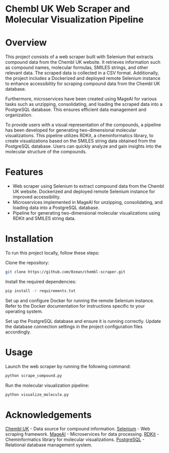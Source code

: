 # Chembl UK Web Scraper and Molecular Visualization Pipeline

# Overview
This project consists of a web scraper built with Selenium that extracts compound data from the Chembl UK website. It retrieves information such as compound names, molecular formulas, SMILES strings, and other relevant data. The scraped data is collected in a CSV format. Additionally, the project includes a Dockerized and deployed remote Selenium instance to enhance accessibility for scraping compound data from the Chembl UK database.

Furthermore, microservices have been created using MageAI for various tasks such as unzipping, consolidating, and loading the scraped data into a PostgreSQL database. This ensures efficient data management and organization.

To provide users with a visual representation of the compounds, a pipeline has been developed for generating two-dimensional molecular visualizations. This pipeline utilizes RDKit, a cheminformatics library, to create visualizations based on the SMILES string data obtained from the PostgreSQL database. Users can quickly analyze and gain insights into the molecular structure of the compounds.

# Features
- Web scraper using Selenium to extract compound data from the Chembl UK website.
Dockerized and deployed remote Selenium instance for improved accessibility.
- Microservices implemented in MageAI for unzipping, consolidating, and loading data into a PostgreSQL database.
- Pipeline for generating two-dimensional molecular visualizations using RDKit and SMILES string data.

# Installation
To run this project locally, follow these steps:

Clone the repository:

```bash
git clone https://github.com/0zean/chembl-scraper.git
```
Install the required dependencies:
```bash
pip install -r requirements.txt
```

Set up and configure Docker for running the remote Selenium instance. Refer to the Docker documentation for instructions specific to your operating system.

Set up the PostgreSQL database and ensure it is running correctly. Update the database connection settings in the project configuration files accordingly.

# Usage
Launch the web scraper by running the following command:
```bash
python scrape_compound.py
```

Run the molecular visualization pipeline:

```bash
python visualize_molecule.py
```

# Acknowledgements
[<u>Chembl UK</u>](https://www.ebi.ac.uk/chembl/) - Data source for compound information.
[<u>Selenium</u>](https://www.selenium.dev/) - Web scraping framework.
[<u>MageAI</u>](https://www.mage.ai/) - Microservices for data processing.
[<u>RDKit</u>](https://www.rdkit.org/) - Cheminformatics library for molecular visualizations.
[<u>PostgreSQL</u>](https://www.postgresql.org/) - Relational database management system.
